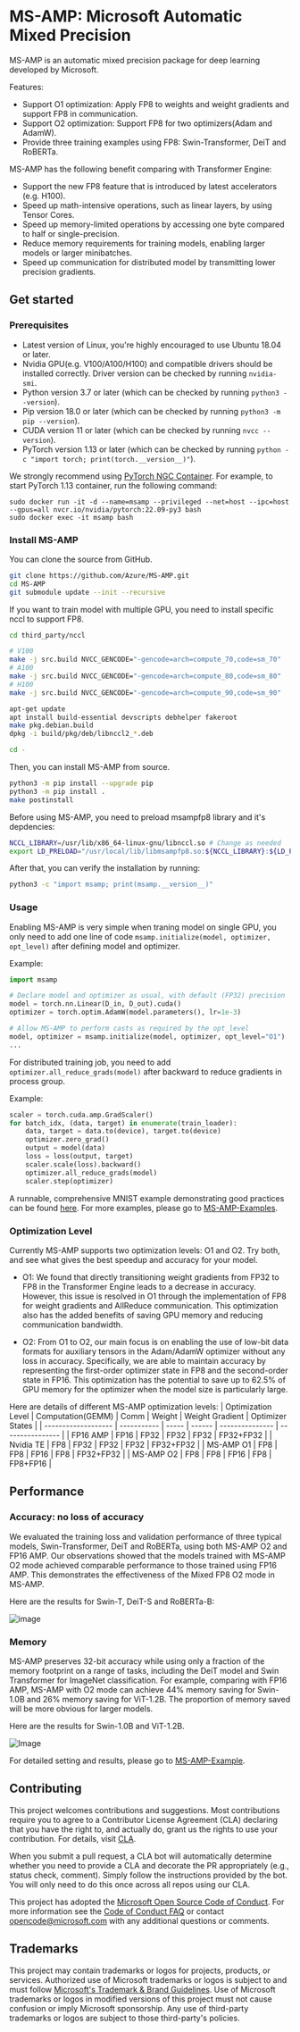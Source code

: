# MS-AMP: Microsoft Automatic Mixed Precision

MS-AMP is an automatic mixed precision package for deep learning developed by Microsoft.

Features:

- Support O1 optimization: Apply FP8 to weights and weight gradients and support FP8 in communication.
- Support O2 optimization: Support FP8 for two optimizers(Adam and AdamW).
- Provide three training examples using FP8: Swin-Transformer, DeiT and RoBERTa.

MS-AMP has the following benefit comparing with Transformer Engine:

- Support the new FP8 feature that is introduced by latest accelerators (e.g. H100).
- Speed up math-intensive operations, such as linear layers, by using Tensor Cores.
- Speed up memory-limited operations by accessing one byte compared to half or single-precision.
- Reduce memory requirements for training models, enabling larger models or larger minibatches.
- Speed up communication for distributed model by transmitting lower precision gradients.

## Get started

### Prerequisites

- Latest version of Linux, you're highly encouraged to use Ubuntu 18.04 or later.
- Nvidia GPU(e.g. V100/A100/H100) and compatible drivers should be installed correctly.
  Driver version can be checked by running `nvidia-smi`.
- Python version 3.7 or later (which can be checked by running `python3 --version`).
- Pip version 18.0 or later (which can be checked by running `python3 -m pip --version`).
- CUDA version 11 or later (which can be checked by running `nvcc --version`).
- PyTorch version 1.13 or later (which can be checked by running `python -c "import torch; print(torch.__version__)"`).

We strongly recommend using [PyTorch NGC Container](https://catalog.ngc.nvidia.com/orgs/nvidia/containers/pytorch). For example, to start PyTorch 1.13 container, run the following command:

```
sudo docker run -it -d --name=msamp --privileged --net=host --ipc=host --gpus=all nvcr.io/nvidia/pytorch:22.09-py3 bash
sudo docker exec -it msamp bash
```

### Install MS-AMP

You can clone the source from GitHub.

```bash
git clone https://github.com/Azure/MS-AMP.git
cd MS-AMP
git submodule update --init --recursive
```

If you want to train model with multiple GPU, you need to install specific nccl to support FP8.

```bash
cd third_party/nccl

# V100
make -j src.build NVCC_GENCODE="-gencode=arch=compute_70,code=sm_70"
# A100
make -j src.build NVCC_GENCODE="-gencode=arch=compute_80,code=sm_80"
# H100
make -j src.build NVCC_GENCODE="-gencode=arch=compute_90,code=sm_90"

apt-get update
apt install build-essential devscripts debhelper fakeroot
make pkg.debian.build
dpkg -i build/pkg/deb/libnccl2_*.deb

cd -
```

Then, you can install MS-AMP from source.

```bash
python3 -m pip install --upgrade pip
python3 -m pip install .
make postinstall
```

Before using MS-AMP, you need to preload msampfp8 library and it's depdencies:

```bash
NCCL_LIBRARY=/usr/lib/x86_64-linux-gnu/libnccl.so # Change as needed
export LD_PRELOAD="/usr/local/lib/libmsampfp8.so:${NCCL_LIBRARY}:${LD_PRELOAD}"
```

After that, you can verify the installation by running:

```bash
python3 -c "import msamp; print(msamp.__version__)"
```

### Usage

Enabling MS-AMP is very simple when traning model on single GPU, you only need to add one line of code `msamp.initialize(model, optimizer, opt_level)` after defining model and optimizer.

Example:

```python
import msamp

# Declare model and optimizer as usual, with default (FP32) precision
model = torch.nn.Linear(D_in, D_out).cuda()
optimizer = torch.optim.AdamW(model.parameters(), lr=1e-3)

# Allow MS-AMP to perform casts as required by the opt_level
model, optimizer = msamp.initialize(model, optimizer, opt_level="O1")
...
```

For distributed training job, you need to add `optimizer.all_reduce_grads(model)` after backward to reduce gradients in process group.

Example:

```python
scaler = torch.cuda.amp.GradScaler()
for batch_idx, (data, target) in enumerate(train_loader):
    data, target = data.to(device), target.to(device)
    optimizer.zero_grad()
    output = model(data)
    loss = loss(output, target)
    scaler.scale(loss).backward()
    optimizer.all_reduce_grads(model)
    scaler.step(optimizer)
```

A runnable, comprehensive MNIST example demonstrating good practices can be found [here](./examples). For more examples, please go to [MS-AMP-Examples](https://github.com/Azure/MS-AMP-Examples).

### Optimization Level

Currently MS-AMP supports two optimization levels: O1 and O2. Try both, and see what gives the best speedup and accuracy for your model.

- O1: We found that directly transitioning weight gradients from FP32 to FP8 in the Transformer Engine leads to a decrease in accuracy. However, this issue is resolved in O1 through the implementation of FP8 for weight gradients and AllReduce communication. This optimization also has the added benefits of saving GPU memory and reducing communication bandwidth.

- O2: From O1 to O2, our main focus is on enabling the use of low-bit data formats for auxiliary tensors in the Adam/AdamW optimizer without any loss in accuracy. Specifically, we are able to maintain accuracy by representing the first-order optimizer state in FP8 and the second-order state in FP16. This optimization has the potential to save up to 62.5% of GPU memory for the optimizer when the model size is particularly large.

Here are details of different MS-AMP optimization levels:
| Optimization Level  | Computation(GEMM) | Comm  | Weight | Weight Gradient | Optimizer States |
| ------------------- | -----------       | ----- | ------ | --------------- | ---------------- |
| FP16 AMP            | FP16              | FP32  | FP32   | FP32            | FP32+FP32        |
| Nvidia TE           | FP8               | FP32  | FP32   | FP32            | FP32+FP32        |
| MS-AMP O1           | FP8               | FP8   | FP16   | FP8             | FP32+FP32        |
| MS-AMP O2           | FP8               | FP8   | FP16   | FP8             | FP8+FP16         |

## Performance

### Accuracy: no loss of accuracy

We evaluated the training loss and validation performance of three typical models, Swin-Transformer, DeiT and RoBERTa, using both MS-AMP O2 and FP16 AMP. Our observations showed that the models trained with MS-AMP O2 mode achieved comparable performance to those trained using FP16 AMP. This demonstrates the effectiveness of the Mixed FP8 O2 mode in MS-AMP.

Here are the results for Swin-T, DeiT-S and RoBERTa-B:

![image](./docs/assets/performance.png)

### Memory

MS-AMP preserves 32-bit accuracy while using only a fraction of the memory footprint on a range of tasks, including the DeiT model and Swin Transformer for ImageNet classification. For example, comparing with FP16 AMP, MS-AMP with O2 mode can achieve 44% memory saving for Swin-1.0B and 26% memory saving for ViT-1.2B. The proportion of memory saved will be more obvious for larger models.

Here are the results for Swin-1.0B and ViT-1.2B.

![Image](./docs/assets/gpu-memory.png)

For detailed setting and results, please go to [MS-AMP-Example](https://github.com/Azure/MS-AMP-Examples).

## Contributing

This project welcomes contributions and suggestions.  Most contributions require you to agree to a
Contributor License Agreement (CLA) declaring that you have the right to, and actually do, grant us
the rights to use your contribution. For details, visit [CLA](https://cla.opensource.microsoft.com).

When you submit a pull request, a CLA bot will automatically determine whether you need to provide
a CLA and decorate the PR appropriately (e.g., status check, comment). Simply follow the instructions
provided by the bot. You will only need to do this once across all repos using our CLA.

This project has adopted the [Microsoft Open Source Code of Conduct](https://opensource.microsoft.com/codeofconduct/).
For more information see the [Code of Conduct FAQ](https://opensource.microsoft.com/codeofconduct/faq/) or
contact [opencode@microsoft.com](mailto:opencode@microsoft.com) with any additional questions or comments.

## Trademarks

This project may contain trademarks or logos for projects, products, or services. Authorized use of Microsoft
trademarks or logos is subject to and must follow
[Microsoft's Trademark & Brand Guidelines](https://www.microsoft.com/en-us/legal/intellectualproperty/trademarks/usage/general).
Use of Microsoft trademarks or logos in modified versions of this project must not cause confusion or imply Microsoft sponsorship.
Any use of third-party trademarks or logos are subject to those third-party's policies.

